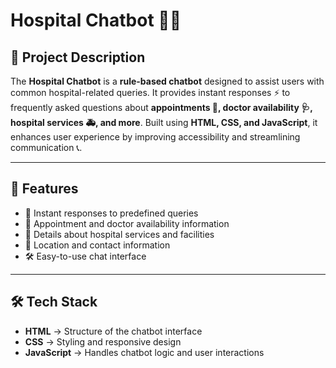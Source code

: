 # Hospital Chatbot 🤖🏥

## 📌 Project Description
The **Hospital Chatbot** is a **rule-based chatbot** designed to assist users with common hospital-related queries. It provides instant responses ⚡ to frequently asked questions about **appointments 📅, doctor availability 🩺, hospital services 🚑, and more**. Built using **HTML, CSS, and JavaScript**, it enhances user experience by improving accessibility and streamlining communication 📞.

---

## 🚀 Features
- 💬 Instant responses to predefined queries  
- 📅 Appointment and doctor availability information  
- 🏥 Details about hospital services and facilities  
- 📍 Location and contact information  
- 🛠 Easy-to-use chat interface  

---

## 🛠 Tech Stack
- **HTML** → Structure of the chatbot interface  
- **CSS** → Styling and responsive design  
- **JavaScript** → Handles chatbot logic and user interactions  
